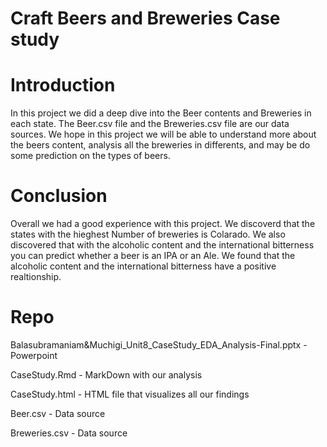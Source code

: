 # Craft Beers and Breweries Case study

# Introduction

In this project we did a deep dive into the  Beer contents and Breweries in each state. The Beer.csv file and the Breweries.csv file are our data sources. We hope in this project we will be able to understand more about the beers content, analysis all the breweries in differents, and may be do some prediction on the types of beers.


# Conclusion

Overall we had a good experience with this project. We discoverd that the states with the hieghest Number of breweries is Colarado. We also discovered that with the alcoholic content and the international bitterness you can predict whether a beer is an IPA or an Ale. We found that the alcoholic content and the international bitterness have a positive realtionship. 

# Repo 

Balasubramaniam&Muchigi_Unit8_CaseStudy_EDA_Analysis-Final.pptx -  Powerpoint

CaseStudy.Rmd - MarkDown with our analysis

CaseStudy.html - HTML file that visualizes all our findings

Beer.csv - Data source

Breweries.csv - Data source
